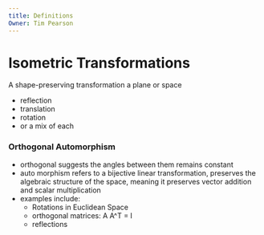 ```yaml
---
title: Definitions
Owner: Tim Pearson
---
```

# Isometric Transformations
A shape-preserving transformation a plane or space
- reflection
- translation
- rotation
- or a mix of each
  
### Orthogonal Automorphism
- orthogonal suggests the angles between them remains constant
- auto morphism refers to a bijective linear transformation, preserves the algebraic structure of the space, meaning it preserves vector addition and scalar multiplication
- examples include:
    - Rotations in Euclidean Space
    - orthogonal matrices: A A^T = I
    - reflections